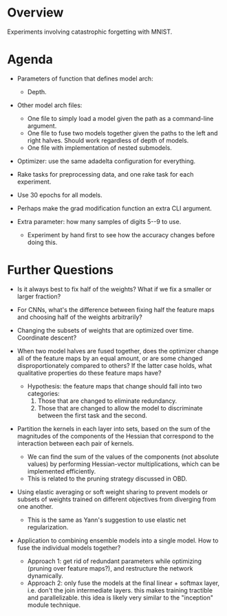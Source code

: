 # Overview

Experiments involving catastrophic forgetting with MNIST.

# Agenda

- Parameters of function that defines model arch:
  - Depth.

- Other model arch files:
  - One file to simply load a model given the path as a command-line argument.
  - One file to fuse two models together given the paths to the left and right
  halves. Should work regardless of depth of models.
  - One file with implementation of nested submodels.

- Optimizer: use the same adadelta configuration for everything.
- Rake tasks for preprocessing data, and one rake task for each experiment.
- Use 30 epochs for all models.
- Perhaps make the grad modification function an extra CLI argument.

- Extra parameter: how many samples of digits 5--9 to use.
  - Experiment by hand first to see how the accuracy changes before doing this.

# Further Questions

- Is it always best to fix half of the weights? What if we fix a smaller or
larger fraction?

- For CNNs, what's the difference between fixing half the feature maps and
choosing half of the weights arbitrarily?

- Changing the subsets of weights that are optimized over time. Coordinate
descent?

- When two model halves are fused together, does the optimizer change all of
the feature maps by an equal amount, or are some changed disproportionately
compared to others? If the latter case holds, what qualitative properties do
these feature maps have?
  - Hypothesis: the feature maps that change should fall into two categories:
    1. Those that are changed to eliminate redundancy.
    2. Those that are changed to allow the model to discriminate between the
    first task and the second.

- Partition the kernels in each layer into sets, based on the sum of the
magnitudes of the components of the Hessian that correspond to the interaction
between each pair of kernels.
  - We can find the sum of the values of the components (not absolute values)
  by performing Hessian-vector multiplications, which can be implemented
  efficiently.
  - This is related to the pruning strategy discussed in OBD.

- Using elastic averaging or soft weight sharing to prevent models or subsets
of weights trained on different objectives from diverging from one another.
  - This is the same as Yann's suggestion to use elastic net regularization.

- Application to combining ensemble models into a single model. How to fuse the
individual models together?
  - Approach 1: get rid of redundant parameters while optimizing (pruning over
  feature maps?), and restructure the network dynamically.
  - Approach 2: only fuse the models at the final linear + softmax layer, i.e.
  don't the join intermediate layers. this makes training tractible and
  parallelizable. this idea is likely very similar to the "inception" module
  technique.

